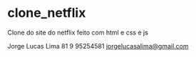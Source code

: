 # clone_netflix
Clone do site do netflix feito com html e css e js


Jorge Lucas Lima
81 9 95254581
jorgelucasalima@gmail.com
